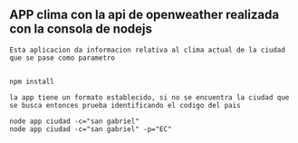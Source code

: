

## APP clima con la api de openweather realizada con la consola de nodejs

    Esta aplicacion da informacion relativa al clima actual de la ciudad que se pase como parametro


    npm install 

    la app tiene un formato establecido, si no se encuentra la ciudad que se busca entonces prueba identificando el codigo del pais
    
    node app ciudad -c="san gabriel"
    node app ciudad -c="san gabriel" -p="EC"